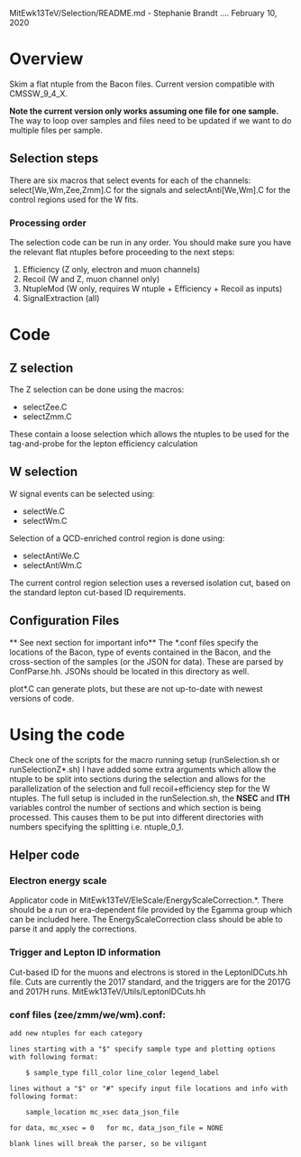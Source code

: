 MitEwk13TeV/Selection/README.md - Stephanie Brandt .... February 10, 2020

# Overview
Skim a flat ntuple from the Bacon files. Current version compatible with CMSSW_9_4_X.

**Note the current version only works assuming one file for one sample.** The way to loop over samples and files need to be updated if we want to do multiple files per sample.

## Selection steps
There are six macros that select events for each of the channels: select[We,Wm,Zee,Zmm].C for the signals and selectAnti[We,Wm].C for the control regions used for the W fits. 

### Processing order
The selection code can be run in any order. You should make sure you have the relevant flat ntuples before proceeding to the next steps:
1. Efficiency (Z only, electron and muon channels)
1. Recoil (W and Z, muon channel only)
1. NtupleMod (W only, requires W ntuple + Efficiency + Recoil as inputs)
1. SignalExtraction (all)

# Code
## Z selection
The Z selection can be done using the macros:
* selectZee.C
* selectZmm.C

These contain a loose selection which allows the ntuples to be used for the tag-and-probe for the lepton efficiency calculation

## W selection
W signal events can be selected using: 
* selectWe.C
* selectWm.C

Selection of a QCD-enriched control region is done using: 
* selectAntiWe.C
* selectAntiWm.C

The current control region selection uses a reversed isolation cut, based on the standard lepton cut-based ID requirements. 

## Configuration Files
** See next section for important info**
The *.conf files specify the locations of the Bacon, type of events contained in the Bacon, and the cross-section of the samples (or the JSON for data). These are parsed by ConfParse.hh. JSONs should be located in this directory as well. 

plot*.C can generate plots, but these are not up-to-date with newest versions of code. 

# Using the code
Check one of the scripts for the macro running setup (runSelection.sh or runSelectionZ*.sh)
I have added some extra arguments which allow the ntuple to be split into sections during the selection and allows for the parallelization of the selection and full recoil+efficiency step for the W ntuples. The full setup is included in the runSelection.sh, the **NSEC** and **ITH** variables control the number of sections and which section is being processed. This causes them to be put into different directories with numbers specifying the splitting i.e. ntuple_0_1. 

## Helper code
### Electron energy scale
Applicator code in MitEwk13TeV/EleScale/EnergyScaleCorrection.*. There should be a run or era-dependent file provided by the Egamma group which can be included here. The EnergyScaleCorrection class should be able to parse it and apply the corrections.

### Trigger and Lepton ID information
Cut-based ID for the muons and electrons is stored in the LeptonIDCuts.hh file. Cuts are currently the 2017 standard, and the triggers are for the 2017G and 2017H runs. 
MitEwk13TeV/Utils/LeptonIDCuts.hh

### conf files  (zee/zmm/we/wm).conf:

    add new ntuples for each category

    lines starting with a "$" specify sample type and plotting options with following format:

        $ sample_type fill_color line_color legend_label

    lines without a "$" or "#" specify input file locations and info with following format:

        sample_location mc_xsec data_json_file

	for data, mc_xsec = 0	for mc, data_json_file = NONE

    blank lines will break the parser, so be viligant 
